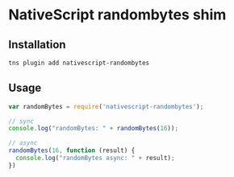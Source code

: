 # NativeScript randombytes shim

## Installation
```sh
tns plugin add nativescript-randombytes
```

## Usage

```js
var randomBytes = require('nativescript-randombytes');

// sync
console.log("randomBytes: " + randomBytes(16));

// async
randomBytes(16, function (result) {
  console.log("randomBytes async: " + result);
})
```